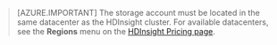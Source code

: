 
> [AZURE.IMPORTANT] The storage account must be located in the same datacenter as the HDInsight cluster. For available datacenters, see the **Regions** menu on the [HDInsight Pricing page](/pricing/details/hdinsight/).

